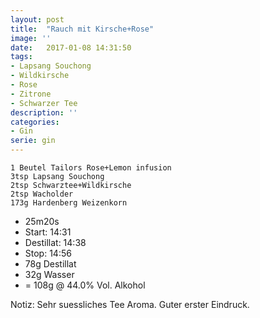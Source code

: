 ```yaml
---
layout: post
title:  "Rauch mit Kirsche+Rose"
image: ''
date:   2017-01-08 14:31:50
tags:
- Lapsang Souchong
- Wildkirsche
- Rose
- Zitrone
- Schwarzer Tee
description: ''
categories:
- Gin
serie: gin
---
```



```
1 Beutel Tailors Rose+Lemon infusion
3tsp Lapsang Souchong
2tsp Schwarztee+Wildkirsche
2tsp Wacholder
173g Hardenberg Weizenkorn
```
* 25m20s
* Start: 14:31
* Destillat: 14:38
* Stop: 14:56
* 78g Destillat
* 32g Wasser
* = 108g @ 44.0% Vol. Alkohol

Notiz: Sehr suessliches Tee Aroma. Guter erster Eindruck.
